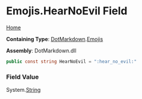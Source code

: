 # Emojis\.HearNoEvil Field

[Home](../../../README.md)

**Containing Type**: [DotMarkdown](../../README.md)\.[Emojis](../README.md)

**Assembly**: DotMarkdown\.dll

```csharp
public const string HearNoEvil = ":hear_no_evil:"
```

### Field Value

System\.[String](https://docs.microsoft.com/en-us/dotnet/api/system.string)